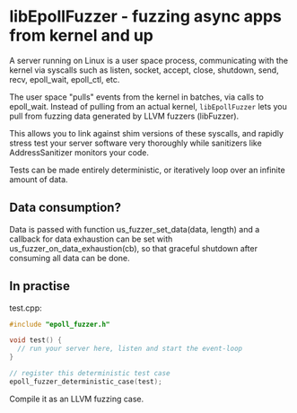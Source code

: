 # libEpollFuzzer - fuzzing async apps from kernel and up
A server running on Linux is a user space process, communicating with the kernel via syscalls such as listen, socket, accept, close, shutdown, send, recv, epoll_wait, epoll_ctl, etc.

The user space "pulls" events from the kernel in batches, via calls to epoll_wait. Instead of pulling from an actual kernel, `libEpollFuzzer` lets you pull from fuzzing data generated by LLVM fuzzers (libFuzzer).

This allows you to link against shim versions of these syscalls, and rapidly stress test your server software very thoroughly while sanitizers like AddressSanitizer monitors your code.

Tests can be made entirely deterministic, or iteratively loop over an infinite amount of data.

## Data consumption?
Data is passed with function us_fuzzer_set_data(data, length) and a callback for data exhaustion can be set with us_fuzzer_on_data_exhaustion(cb), so that graceful shutdown after consuming all data can be done.

## In practise

test.cpp:
```c++
#include "epoll_fuzzer.h"

void test() {
  // run your server here, listen and start the event-loop
}

// register this deterministic test case
epoll_fuzzer_deterministic_case(test);
```

Compile it as an LLVM fuzzing case.
